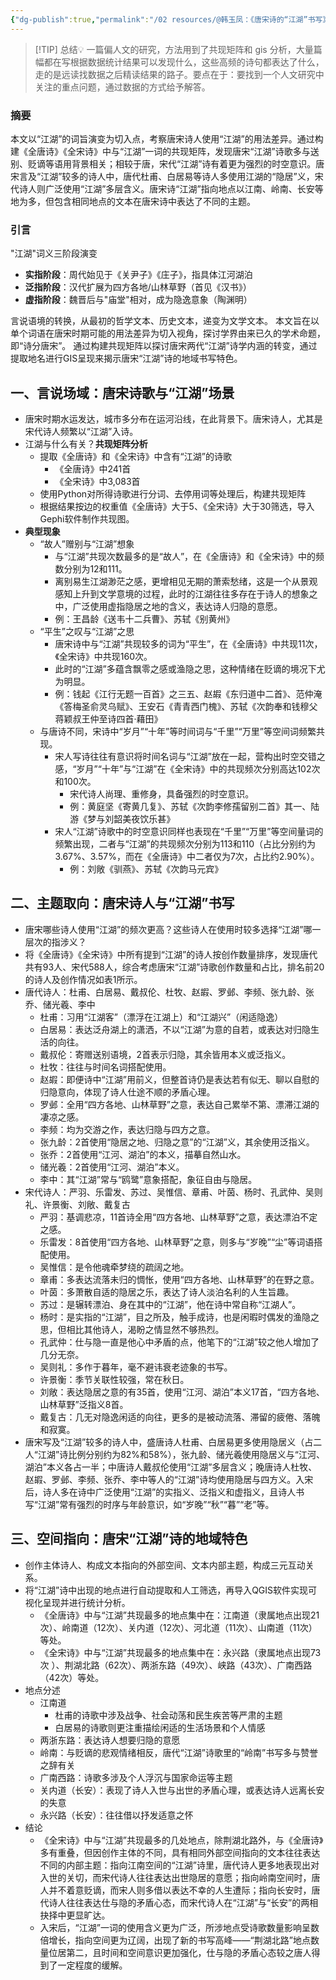 ```yaml
---
{"dg-publish":true,"permalink":"/02 resources/@韩玉凤：《唐宋诗的“江湖”书写》/","created":"2025-02-20T23:18:41.718+08:00","updated":"2025-03-01T17:25:18.679+08:00"}
---
```


> [!TIP] 总结💡
>  一篇偏人文的研究，方法用到了共现矩阵和 gis 分析，大量篇幅都在写根据数据统计结果可以发现什么，这些高频的诗句都表达了什么，走的是远读找数据之后精读结果的路子。要点在于：要找到一个人文研究中关注的重点问题，通过数据的方式给予解答。
### 摘要

本文以“江湖”的词旨演变为切入点，考察唐宋诗人使用“江湖”的用法差异。通过构建《全唐诗》《全宋诗》中与“江湖”一词的共现矩阵，发现唐宋“江湖”诗歌多与送别、贬谪等语用背景相关；相较于唐，宋代“江湖”诗有着更为强烈的时空意识。唐宋言及“江湖”较多的诗人中，唐代杜甫、白居易等诗人多使用江湖的“隐居”义，宋代诗人则广泛使用“江湖”多层含义。唐宋诗“江湖”指向地点以江南、岭南、长安等地为多，但包含相同地点的文本在唐宋诗中表达了不同的主题。
### 引言

"江湖"词义三阶段演变 
- **实指阶段**：周代始见于《关尹子》《庄子》，指具体江河湖泊 
- **泛指阶段**：汉代扩展为四方各地/山林草野（首见《汉书》） 
- **虚指阶段**：魏晋后与"庙堂"相对，成为隐逸意象（陶渊明）

言说语境的转换，从最初的哲学文本、历史文本，递变为文学文本。
本文旨在以单个词语在唐宋时期可能的用法差异为切入视角，探讨学界由来已久的学术命题，即“诗分唐宋”。
通过构建共现矩阵以探讨唐宋两代“江湖”诗学内涵的转变，通过提取地名进行GIS呈现来揭示唐宋“江湖”诗的地域书写特色。
## 一、言说场域：唐宋诗歌与“江湖”场景

*   唐宋时期水运发达，城市多分布在运河沿线，在此背景下。唐宋诗人，尤其是宋代诗人频繁以“江湖”入诗。
*   江湖与什么有关？**共现矩阵分析**
    *   提取《全唐诗》和《全宋诗》中含有“江湖”的诗歌
        *   《全唐诗》中241首
        *   《全宋诗》中3,083首
    *   使用Python对所得诗歌进行分词、去停用词等处理后，构建共现矩阵
    *   根据结果按边的权重值《全唐诗》大于5、《全宋诗》大于30筛选，导入Gephi软件制作共现图。
*   **典型现象**
    *   “故人”赠别与“江湖”想象
        *   与“江湖”共现次数最多的是“故人”，在《全唐诗》和《全宋诗》中的频数分别为12和111。
        *   离别易生江湖渺茫之感，更增相见无期的萧索愁绪，这是一个从景观感知上升到文学意境的过程，此时的江湖往往多存在于诗人的想象之中，广泛使用虚指隐居之地的含义，表达诗人归隐的意愿。
        *   例：王昌龄《送韦十二兵曹》、苏轼《别黄州》
    *   “平生”之叹与“江湖”之思
        *   唐宋诗中与“江湖”共现较多的词为“平生”，在《全唐诗》中共现11次，《全宋诗》中共现160次。
        *   此时的“江湖”多蕴含飘零之感或渔隐之思，这种情绪在贬谪的境况下尤为明显。
        *   例：钱起《江行无题一百首》之三五、赵嘏《东归道中二首》、范仲淹《答梅圣俞灵乌赋》、王安石《青青西门槐》、苏轼《次韵奉和钱穆父蒋颖叔王仲至诗四首·藉田》
    *   与唐诗不同，宋诗中“岁月”“十年”等时间词与“千里”“万里”等空间词频繁共现。
        *   宋人写诗往往有意识将时间名词与“江湖”放在一起，营构出时空交错之感，“岁月”“十年”与“江湖”在《全宋诗》中的共现频次分别高达102次和100次。
	        *   宋代诗人尚理、重修身，具备强烈的时空意识。
	        *   例：黄庭坚《寄黄几复》、苏轼《次韵李修孺留别二首》其一、陆游《梦与刘韶美夜饮乐甚》
        *   宋人“江湖”诗歌中的时空意识同样也表现在“千里”“万里”等空间量词的频繁出现，二者与“江湖”的共现频次分别为113和110（占比分别约为3.67%、3.57%，而在《全唐诗》中二者仅为7次，占比约2.90%）。
	        *   例：刘敞《驯燕》、苏轼《次韵马元宾》
## 二、主题取向：唐宋诗人与“江湖”书写
*   唐宋哪些诗人使用“江湖”的频次更高？这些诗人在使用时较多选择“江湖”哪一层次的指涉义？
*   将《全唐诗》《全宋诗》中所有提到“江湖”的诗人按创作数量排序，发现唐代共有93人、宋代588人，综合考虑唐宋“江湖”诗歌创作数量和占比，排名前20的诗人及创作情况如表1所示。
*   唐代诗人：杜甫、白居易、戴叔伦、杜牧、赵嘏、罗邺、李频、张九龄、张乔、储光羲、李中
    *   杜甫：习用“江湖客”（漂浮在江湖上）和“江湖兴”（闲适隐逸）
    *   白居易：表达泛舟湖上的潇洒，不以“江湖”为意的自若，或表达对归隐生活的向往。
    *   戴叔伦：寄赠送别语境，2首表示归隐，其余皆用本义或泛指义。
    *   杜牧：往往与时间名词搭配使用。
    *   赵嘏：即便诗中“江湖”用前义，但整首诗仍是表达若有似无、聊以自慰的归隐意向，体现了诗人仕途不顺的矛盾心理。
    *   罗邺：全用“四方各地、山林草野”之意，表达自己累举不第、漂滞江湖的凄凉之感。
    *   李频：均为交游之作，表达归隐与四方之意。
    *   张九龄：2首使用“隐居之地、归隐之意”的“江湖”义，其余使用泛指义。
    *   张乔：2首使用“江河、湖泊”的本义，描摹自然山水。
    *   储光羲：2首使用“江河、湖泊”本义。
    *   李中：其“江湖”常与“鸥鹭”意象搭配，象征自由与隐居。
*   宋代诗人：严羽、乐雷发、苏过、吴惟信、章甫、叶茵、杨时、孔武仲、吴则礼、许景衡、刘敞、戴复古
    *   严羽：基调悲凉，11首诗全用“四方各地、山林草野”之意，表达漂泊不定之感。
    *   乐雷发：8首使用“四方各地、山林草野”之意，则多与“岁晚”“尘”等词语搭配使用。
    *   吴惟信：是令他魂牵梦绕的疏阔之地。
    *   章甫：多表达流落未归的惆怅，使用“四方各地、山林草野”的在野之意。
    *   叶茵：多萧散自适的隐居之乐，表达了诗人淡泊名利的人生旨趣。
    *   苏过：是辗转漂泊、身在其中的“江湖”，他在诗中常自称“江湖人”。
    *   杨时：是实指的“江湖”，目之所及，触手成诗，也是闲暇时偶发的渔隐之思，但相比其他诗人，渴盼之情显然不够热烈。
    *   孔武仲：仕与隐一直是他心中矛盾的点，他笔下的“江湖”较之他人增加了几分无奈。
    *   吴则礼：多作于暮年，毫不避讳衰老迹象的书写。
    *   许景衡：季节关联性较强，常在秋日。
    *   刘敞：表达隐居之意的有35首，使用“江河、湖泊”本义17首，“四方各地、山林草野”泛指义8首。
    *   戴复古：几无对隐逸闲适的向往，更多的是被动流落、滞留的疲倦、落魄和寂寞。
*   唐宋写及“江湖”较多的诗人中，盛唐诗人杜甫、白居易更多使用隐居义（占二人“江湖”诗比例分别约为82%和58%），张九龄、储光羲使用隐居义与“江河、湖泊”本义各占一半；中唐诗人戴叔伦使用“江湖”多层含义；晚唐诗人杜牧、赵嘏、罗邺、李频、张乔、李中等人的“江湖”诗均使用隐居与四方义。入宋后，诗人多在诗中广泛使用“江湖”的实指义、泛指义和虚指义，且诗人书写“江湖”常有强烈的时序与年龄意识，如“岁晚”“秋”“暮”“老”等。
## 三、空间指向：唐宋“江湖”诗的地域特色
*  创作主体诗人、构成文本指向的外部空间、文本内部主题，构成三元互动关系。
* 将“江湖”诗中出现的地点进行自动提取和人工筛选，再导入QGIS软件实现可视化呈现并进行统计分析。
	*   《全唐诗》中与“江湖”共现最多的地点集中在：江南道（隶属地点出现21次）、岭南道（12次）、关内道（12次）、河北道（11次）、山南道（11次）等处。
	*   《全宋诗》中与“江湖”共现最多的地点集中在：永兴路（隶属地点出现73次 ）、荆湖北路（62次）、两浙东路（49次）、峡路（43次）、广南西路（42次）等处。
* 地点分述
	*   江南道
	    *   杜甫的诗歌中涉及战争、社会动荡和民生疾苦等严肃的主题
	    *   白居易的诗歌则更注重描绘闲适的生活场景和个人情感
	*   两浙东路：表达诗人想要归隐的意愿
	*   岭南：与贬谪的悲观情绪相反，唐代“江湖”诗歌里的“岭南”书写多与赞誉之辞有关
	*   广南西路：诗歌多涉及个人浮沉与国家命运等主题
	*   关内道（长安）：表现了诗人入世与出世的矛盾心理，或表达诗人远离长安的失意
	*   永兴路（长安）：往往借以抒发适意之怀
* 结论
	*   《全宋诗》中与“江湖”共现最多的几处地点，除荆湖北路外，与《全唐诗》多有重叠，但因创作主体的不同，具有相同外部空间指向的文本往往表达不同的内部主题：指向江南空间的“江湖”诗里，唐代诗人更多地表现出对入世的关切，而宋代诗人往往表达出世隐居的意愿；指向岭南空间时，唐人并不着意贬谪，而宋人则多借以表达不幸的人生遭际；指向长安时，唐代诗人往往表达仕与隐的矛盾心态，而宋代诗人在“江湖”与“长安”的两相抉择中更显旷达。
	- 入宋后，“江湖”一词的使用含义更为广泛，所涉地点受诗歌数量影响呈数倍增长，指向空间更为辽阔，出现了新的书写高峰——“荆湖北路”地点数量位居第二，且时间和空间意识更加强化，仕与隐的矛盾心态较之唐人得到了一定程度的缓解。


